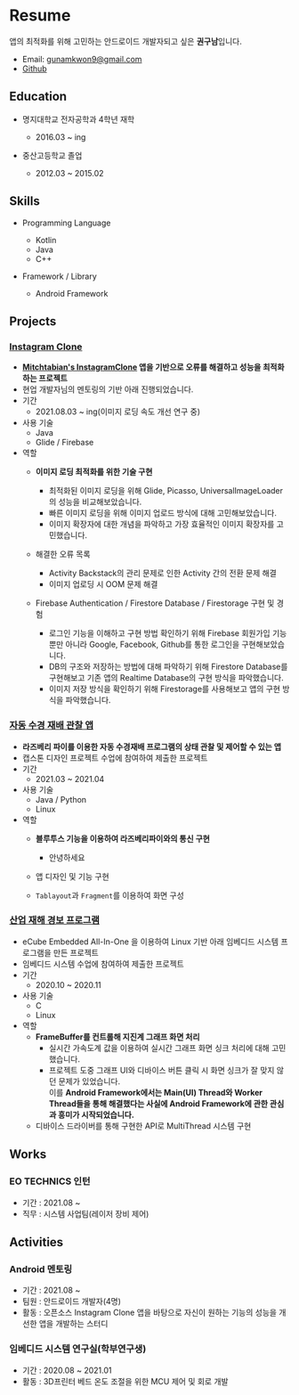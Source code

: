 # Resume

앱의 최적화를 위해 고민하는 안드로이드 개발자되고 싶은 **권구남**입니다.

- Email: <gunamkwon9@gmail.com>
- [Github](https://github.com/gunamkwon)


## Education

- 명지대학교 전자공학과 4학년 재학
  - 2016.03 ~ ing
  
- 중산고등학교 졸업
  - 2012.03 ~ 2015.02

## Skills

- Programming Language
  - Kotlin
  - Java
  - C++
  
- Framework / Library
  - Android Framework

## Projects

### [Instagram Clone](https://github.com/gunamkwon/Mitchtabian_Instagram_Clone)
  - **[Mitchtabian's InstagramClone](https://github.com/mitchtabian/Android-Instagram-Clone) 앱을 기반으로 오류를 해결하고 성능을 최적화하는 프로젝트**
  - 현업 개발자님의 멘토링의 기반 아래 진행되었습니다.
  - 기간
    - 2021.08.03 ~ ing(이미지 로딩 속도 개선 연구 중)
  - 사용 기술
    - Java
    - Glide / Firebase
  - 역할
    - **이미지 로딩 최적화를 위한 기술 구현**
      - 최적화된 이미지 로딩을 위해 Glide, Picasso, UniversalImageLoader 의 성능을 비교해보았습니다.
      - 빠른 이미지 로딩을 위해 이미지 업로드 방식에 대해 고민해보았습니다.
      - 이미지 확장자에 대한 개념을 파악하고 가장 효율적인 이미지 확장자를 고민했습니다. 
    - 해결한 오류 목록
      - Activity Backstack의 관리 문제로 인한 Activity 간의 전환 문제 해결
      - 이미지 업로딩 시 OOM 문제 해결
      
    - Firebase Authentication / Firestore Database / Firestorage 구현 및 경험
      - 로그인 기능을 이해하고 구현 방법 확인하기 위해 Firebase 회원가입 기능뿐만 아니라 Google, Facebook, Github를 통한 로그인을 구현해보았습니다.
      - DB의 구조와 저장하는 방법에 대해 파악하기 위해 Firestore Database를 구현해보고 기존 앱의 Realtime Database의 구현 방식을 파악했습니다.
      - 이미지 저장 방식을 확인하기 위해 Firestorage를 사용해보고 앱의 구현 방식을 파악했습니다.
    
    

### [자동 수경 재배 관찰 앱](https://github.com/gunamkwon/Smart-Hydroponics-System)
  - **라즈베리 파이를 이용한 자동 수경재배 프로그램의 상태 관찰 및 제어할 수 있는 앱**
  - 캡스톤 디자인 프로젝트 수업에 참여하여 제출한 프로젝트
  - 기간
    - 2021.03 ~ 2021.04
  - 사용 기술
    - Java / Python
    - Linux
  - 역할
    - **블루투스 기능을 이용하여 라즈베리파이와의 통신 구현**
      - 안녕하세요
      
    - 앱 디자인 및 기능 구현
    - ``Tablayout``과 ``Fragment``를 이용하여 화면 구성
    
### [산업 재해 경보 프로그램](https://github.com/gunamkwon/Embedded_Project)
  - eCube Embedded All-In-One 을 이용하여 Linux 기반 아래 임베디드 시스템 프로그램을 만든 프로젝트
  - 임베디드 시스템 수업에 참여하여 제출한 프로젝트
  - 기간
    - 2020.10 ~ 2020.11
  - 사용 기술
    - C
    - Linux
  - 역할
    - **FrameBuffer를 컨트롤해 지진계 그래프 화면 처리**
      - 실시간 가속도계 값을 이용하여 실시간 그래프 화면 싱크 처리에 대해 고민했습니다.
      - 프로젝트 도중 그래프 UI와 디바이스 버튼 클릭 시 화면 싱크가 잘 맞지 않던 문제가 있었습니다. </br>
      이를 **Android Framework에서는 Main(UI) Thread와 Worker Thread들을 통해 해결했다는 사실에 Android Framework에 관한 관심과 흥미가 시작되었습니다.**
    - 디바이스 드라이버를 통해 구현한 API로 MultiThread 시스템 구현
    
## Works

### EO TECHNICS 인턴
- 기간 : 2021.08 ~
- 직무 : 시스템 사업팀(레이저 장비 제어)



## Activities

### Android 멘토링 
 - 기간 : 2021.08 ~ 
 - 팀원 : 안드로이드 개발자(4명)
 - 활동 : 오픈소스 Instagram Clone 앱을 바탕으로 자신이 원하는 기능의 성능을 개선한 앱을 개발하는 스터디
### 임베디드 시스템 연구실(학부연구생)
 - 기간 : 2020.08 ~ 2021.01
 - 활동 : 3D프린터 베드 온도 조절을 위한 MCU 제어 및 회로 개발
